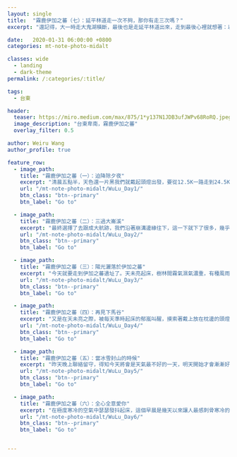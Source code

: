 ```yaml
---
layout: single
title:  "霧鹿伊加之蕃（七）：延平林道走一次不夠，那你有走三次嗎？"
excerpt: "還記得，大一時走大鬼湖橫斷，最後也是走延平林道出來，走到最後心裡就想著：以後真不想再走一次！殊不知，才過了兩年，我就走了第二次。然後再過了三年，現在要走第三次了.…..話真的是不要說得太果決！"

date:   2020-01-31 06:00:00 +0800
categories: mt-note-photo-midalt

classes: wide
  - landing
  - dark-theme
permalink: /:categories/:title/

tags:
  - 台東

header:
  teaser: https://miro.medium.com/max/875/1*y137N1JDB3ufJWPv68RoRQ.jpeg
  image_description: "台東卑南，霧鹿伊加之蕃"
  overlay_filter: 0.5

author: Weiru Wang
author_profile: true

feature_row:
  - image_path: 
    title: "霧鹿伊加之蕃（一）：迫降除夕夜"
    excerpt: "清晨五點半，天色還一片黑我們就戴起頭燈出發，要從12.5K一路走到24.5K的屯古嶺登山口。一開始走，心裡對過年上山啊、家庭責任這些心事，還掛記得很重，整個人都有點無法進入狀況，好像想不起當初那麼渴望上山的心情是什麼，邊走也邊跟冠瑜說：現在好像對於上山沒有那麼強烈的渴望了。"
    url: "/mt-note-photo-midalt/WuLu_Day1/"
    btn_class: "btn--primary"
    btn_label: "Go to"

  - image_path: 
    title: "霧鹿伊加之蕃（二）：三過大崙溪"
    excerpt: "最終選擇了去跟成大航跡，我們沿著崩溝邊緣往下，這一下就下了很多，幾乎都快回到大崙溪了。眼見崩溝崩塌的情況慘不忍睹，考慮到腰繞路後面還有兩三個溝要過，擔心也會一樣難以下切，索性又重新回到大崙溪底，直接沿溪下溯，改從其他稜線上切，把爬了兩個小時的高度又重新吐回去。"
    url: "/mt-note-photo-midalt/WuLu_Day2/"
    btn_class: "btn--primary"
    btn_label: "Go to"

  - image_path: 
    title: "霧鹿伊加之蕃（三）：陽光灑落於伊加之蕃"
    excerpt: "今天就要走到伊加之蕃遺址了。天未亮起床，樹林間霧氣濕氣濃重，有種風雨來臨前的肅殺。等我們收拾好營地，揹上背包點起頭燈摸黑出發，天空就開始下雨。"
    url: "/mt-note-photo-midalt/WuLu_Day3/"
    btn_class: "btn--primary"
    btn_label: "Go to"

  - image_path: 
    title: "霧鹿伊加之蕃（四）：再見下馬谷"
    excerpt: "又是在天未亮之際，被每天準時起床的郁嵐叫醒，摸索著戴上放在枕邊的頭燈，在寒冷的空氣中點起瓦斯爐頭煮熱水。等水熱的時候把頭探出天幕，發現天空中還是繁星點點。今天將要離開大崙溪，上切到東邊的馬蕃粕山稜線，也要拜訪本次大家最期待的－－上中下馬三谷地。"
    url: "/mt-note-photo-midalt/WuLu_Day4/"
    btn_class: "btn--primary"
    btn_label: "Go to"

  - image_path: 
    title: "霧鹿伊加之蕃（五）：當冰雪封山的時候"
    excerpt: "昨天晚上聯絡留守，得知今天將會是天氣最不好的一天，明天開始才會漸漸好轉，溫度也會上修。睡前大家就稍微討論了幾個可能的方案：天氣真的很差的話，可能只能推到松林營地，說不定還得用到預備天才能出去；如果狀況好的話，也可能直接越過卑南主，住到三叉營地去，但真的是要拿出生命來走了。行前一天，因為過年期間的天氣預報很不樂觀，詣淳加上了一條備用路線，是萬一卑南主峰積雪，就改從呂禮山往東轉入相原溪、延平林道出台東，大概也是再花三天可以走出去。"
    url: "/mt-note-photo-midalt/WuLu_Day5/"
    btn_class: "btn--primary"
    btn_label: "Go to"

  - image_path: 
    title: "霧鹿伊加之蕃（六）：全心全意愛你"
    excerpt: "在極度寒冷的空氣中瑟瑟發抖起床，這個早晨是幾天以來讓人最感刺骨寒冷的了。今天的目標是拿出生命狂走，希望能紮到延平林道，後天才能夠準時下山。"
    url: "/mt-note-photo-midalt/WuLu_Day6/"
    btn_class: "btn--primary"
    btn_label: "Go to"


---
```


<html>
<head>
  <meta name="viewport" content="width=device-width, initial-scale=1">
  <style>
  .container {
    position: relative;
    width: 100%;
  }

  .container img {
    width: 100%;
    height: auto;
  }

  .container .btn {
    position: absolute;
    top: 80%;
    left: 80%;
    transform: translate(-50%, -50%);
    -ms-transform: translate(-50%, -50%);
    background-color: rgba(0,0,0, .50);
    border: solid 5px white;
    border-color: white;
    color: white;
    font-size: auto 2vw;
    padding: auto;
    cursor: pointer;
    border-radius: 7px;
    text-align: center;
  }

  .container .btn:hover {
    background-color: #7FFFD4;
    opacity: 0.7;
  }

    </style>
</head>

  <h2>本系列轉載自</h2>
  <p>一葉汪洋</p>
  <div class="container">
    <img src="https://miro.medium.com/max/1400/1*pUKj34VWMKwdqUoxfF1XmA.jpeg" alt="一葉汪洋部落格" style="width:100%">
    <button class="btn" onclick="location.href='https://medium.com/一葉汪洋?fbclid=IwAR0a6p462IttVpIAs8LSWkxm4nmYJCSVYXw-Uidh5tz2XSsqStcJbKfjrEo'">前往部落格</button>
  </div>
</html>

## 霧鹿伊加之蕃（七）：延平林道走一次不夠，那你有走三次嗎？

還記得，大一時走大鬼湖橫斷，最後也是走延平林道出來，走到最後心裡就想著：以後真不想再走一次！
殊不知，才過了兩年，我就走了第二次。然後再過了三年，現在要走第三次了.…..話真的是不要說得太果決！  

抱著「終於要回家了！」的心情，天還沒亮就摸黑啟程。走沒多久，遇到在離我們不遠處紮營的內本鹿尋根隊伍，他們也是要回程下山，今天會紮在19K的大工寮，前往寒暄幾句，他們提醒我們崩塌處都有踩出步階，我們便繼續出發。  

海拔較高的林道林相乾淨優美，也相對乾燥，走起來十分舒服。但是隨著海拔下降，進入了霧雨帶，就變得濕濕冷冷，道路上也開始出現芒草、咬人貓等不友善的植物，讓大家鑽得心很累。  
  
<figure class="align-center">
  <img src="https://miro.medium.com/max/875/1*pUKj34VWMKwdqUoxfF1XmA.jpeg" alt="">
  <figcaption>  </figcaption>
</figure>

小插曲是，走到一半突然聽到前方的詣淳發出一聲驚叫－－幾天以來各種悽慘的情況中都不曾聽到詣淳如此驚慌失措，頓時嚇了一大跳，發生了什麼事！！？緊張地走前一看，原來是一隻完整的山羊屍體就倒在路上！身軀看起來非常完好，已經僵硬但還沒有開始腐爛，應該是才剛死一、兩天，是摔死的嗎？還是老死的？病死的？  

好笑的是走在第一個的郁嵐居然完全無視就這樣走過去了，眼睛那麼大顆連一整隻山羊都看不到，難怪撿不到鹿角XD  

站在路邊研究了一下死去的山羊，想到後方的內本鹿尋根隊伍，看到應該會很開心吧，晚上可以加菜了！說不定是祖靈送給他們後代的禮物呢！  

漫漫長長的林道也終有結束的時候，一路上聊天、唱歌，下午三點多，抵達留守告知的15.5K行車終點，把揹了七天的背包往路邊一丟，接下來就只要等車子來載我們了！大家把剩下的行動糧掏出來爆吃一頓，不怕死的人還開始煮路邊採的秀珍菇吃，消磨時間等待司機大哥出現。  

但是怎麼等呀等，等呀等，霧越來越濃，氣溫越來越低，天色越來越暗……司機大哥卻遲遲沒有出現。這裡手機訊號不通，我們打衛星電話給司機，才得知原來他的車子沒有辦法開上延平林道，所以緊急在紅葉部落當地尋找可以開上來的車輛，請我們再等一等。  

得知找到的第二輛車已經出發後，我們繼續等待，沒想到這一等又是一、兩個小時過去......想升火卻因為太潮溼升不起來，我們只好圍成一個求生圈圈，用彼此的體溫來取暖，還玩起團康遊戲，輸的人就要被踢出圈圈（太殘酷！）  

情況實在太奇怪，郁嵐又打了一次衛星電話，得知噩耗－－要來載我們的第二輛車，開到12K的地方皮帶斷掉！他們滑回了10K的地方，請我們能不能繼續走到10K，然後他們載我們用滑（？）的方式下山。  

坐在一台皮帶斷掉的車上滑下林道.…..怎麼想都覺得是在拿生命開玩笑吧？我們請留在部落的司機大哥再幫我們想想辦法，能不能再找第三輛車上來。繼續在原地坐以待斃也不是辦法，我們同時認命地再次背上背包，繼續往前走，最不濟也只能靠著自己的雙腳走出去了......  

能見度不超過三公尺的濃霧中，天色很快全黑了，懷著一種恍惚的情緒，眼前所見只有頭燈光圈的照耀範圍，一步一步機械式地走著。很快我的腳又痛了起來，一拐一拐走不太快，很感謝這時候彥廷跟冠瑜陪我在後面慢慢走，還幫我分了公裝、甚至連背包都整個拿去幫我背，借我護膝跟登山杖，讓我可以輕裝走路。  

一前一後抵達10K，發現幾位原住民大哥在路邊烤火－－他們是原本要上來載我們卻皮帶斷掉的第二台車。
「不好意思啊車子壞掉！」「馬上就會有第二台車來接你們了啦！」  

原來他們本來打算來載我們順便上山打獵，而且今天還是其中一個人生日（？）我們就烤了一下火並祝對方生日快樂（？）很快的第二輛發財車就出現了，出登山口又經過了好幾個小時，終於看到車子實在是太感動了啊啊啊！  

我們搭上發財車，問幾位原住民大哥那他們車子壞掉要怎麼下山？只見他們豪爽地笑了笑，「我們慢慢滑下去就好了啊！」這個路況駕駛一輛壞掉的車子滑下山……只能說實在是太佩服了，太狂了啊！  

連出登山口都這麼戲劇化的超硬派行程，終於在回到部落那刻，宣布平安完成。等待著我們的司機大哥十分自責，載我們回到台東。原本以為早早下山今天大家就可以各自返家，沒想到這麼一番波折，到台東市已經晚上九點了，臨時找了一間背包客棧住，一群七天沒洗澡的髒鬼把人家的旅社弄得髒兮兮也實在是非常不好意思啊！  

回到文明世界爆吃爆喝一頓、洗了舒服的熱水澡後，全身乾乾爽爽躺在溫暖舒適的床舖上，蓋著棉被，不用再瑟縮在冷冰冰的睡袋裡發抖把濕衣服蒸乾、聽雨滴打在天幕上心裡發寒－－這些平時理所當然的事情，此刻都讓人覺得無限感激。  

隔天醒來，與大家悠閒地散步在台東街頭，吃早餐、買水果，很像回到學生的時候，暫時忘記緊湊的日常生活。  

或許每一次的上山，都像是一段偷來的時光。在那樣的時空裡，我們那麼全心全意地專注於眼前的事物，專注地與彼此互動，專注地覺察著自我的狀態。爬山的意義現在對我來說，似乎已不再是抵達了什麼樣的地方或完成什麼目標，而是擁有那樣用心的、全神貫注的過程，所有的感受都是那麼飽滿。  

用殘破的字句努力想記下的，就是這一切深刻而美好的，想深深記得一輩子的事物吧。  

很感謝大家在我腳痛時幫我背東西，也特別感謝詣淳借我手套（超級雪中送炭！）、彥廷借我護膝、冠瑜幫我背背包。  

而山上所有的互動與分享，也會持續影響著往後的生命吧！能與大家一起上山的我，何其有幸。  

{% include feature_row %}
  